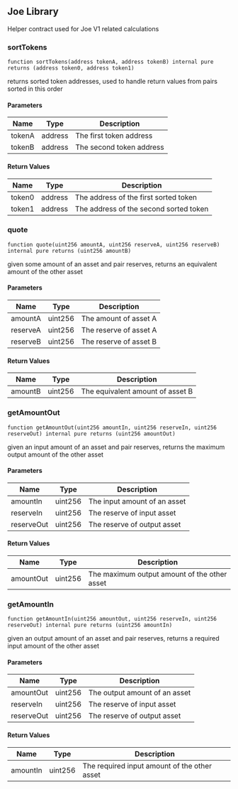 ## Joe Library

Helper contract used for Joe V1 related calculations

### sortTokens

```solidity
function sortTokens(address tokenA, address tokenB) internal pure returns (address token0, address token1)
```

returns sorted token addresses, used to handle return values from pairs sorted in this order

#### Parameters

| Name | Type | Description |
| ---- | ---- | ----------- |
| tokenA | address | The first token address |
| tokenB | address | The second token address |

#### Return Values

| Name | Type | Description |
| ---- | ---- | ----------- |
| token0 | address | The address of the first sorted token |
| token1 | address | The address of the second sorted token |

### quote

```solidity
function quote(uint256 amountA, uint256 reserveA, uint256 reserveB) internal pure returns (uint256 amountB)
```

given some amount of an asset and pair reserves, returns an equivalent amount of the other asset

#### Parameters

| Name | Type | Description |
| ---- | ---- | ----------- |
| amountA | uint256 | The amount of asset A |
| reserveA | uint256 | The reserve of asset A |
| reserveB | uint256 | The reserve of asset B |

#### Return Values

| Name | Type | Description |
| ---- | ---- | ----------- |
| amountB | uint256 | The equivalent amount of asset B |

### getAmountOut

```solidity
function getAmountOut(uint256 amountIn, uint256 reserveIn, uint256 reserveOut) internal pure returns (uint256 amountOut)
```

given an input amount of an asset and pair reserves, returns the maximum output amount of the other asset

#### Parameters

| Name | Type | Description |
| ---- | ---- | ----------- |
| amountIn | uint256 | The input amount of an asset |
| reserveIn | uint256 | The reserve of input asset |
| reserveOut | uint256 | The reserve of output asset |

#### Return Values

| Name | Type | Description |
| ---- | ---- | ----------- |
| amountOut | uint256 | The maximum output amount of the other asset |

### getAmountIn

```solidity
function getAmountIn(uint256 amountOut, uint256 reserveIn, uint256 reserveOut) internal pure returns (uint256 amountIn)
```

given an output amount of an asset and pair reserves, returns a required input amount of the other asset

#### Parameters

| Name | Type | Description |
| ---- | ---- | ----------- |
| amountOut | uint256 | The output amount of an asset |
| reserveIn | uint256 | The reserve of input asset |
| reserveOut | uint256 | The reserve of output asset |

#### Return Values

| Name | Type | Description |
| ---- | ---- | ----------- |
| amountIn | uint256 | The required input amount of the other asset |